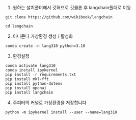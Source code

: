 1. 원하는 설치폴더에서 깃허브로 깃클론 후 langchain폴더로 이동
```Powershall
git clone https://github.com/wikibook/langchain
```

```Powershall
cd langchain
```

2. 아나콘다 가상환경 생성 / 활성화
```Powershall
conda create -n lang310 python=3.10
```

3. 환경설정
```Powershall
conda activate lang310
conda install ipykernel
pip install -r requirements.txt
pip install mkl-fft
pip install python-dotenv
pip install openai
pip install langchain
```

4. 주피터의 커널로 가상환경을 저장합니다
```Powershall
python -m ipykernel install --user --name=lang310
```
